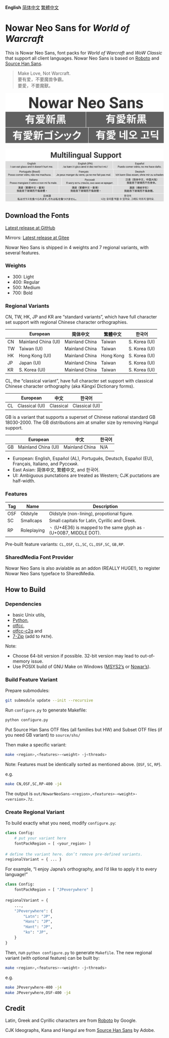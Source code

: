 **English** [简体中文](README-Hans.md) [繁體中文](README-Hant.md)

# Nowar Neo Sans for _World of Warcraft_

This is Nowar Neo Sans, font packs for _World of Warcraft_ and _WoW Classic_ that support all client languages. Nowar Neo Sans is based on [Roboto](https://github.com/google/roboto) and [Source Han Sans](https://github.com/adobe-fonts/source-han-sans).

> Make Love, Not Warcraft.<br>
> 要有爱，不要魔兽争霸。<br>
> 要愛，不要魔獸。

![Nowar Neo Sans](poster/heading.png)

![Multilingual support](poster/multilingual.png)

## Download the Fonts

[Latest release at GitHub](https://github.com/nowar-fonts/Nowar-Neo-Sans/releases)

Mirrors: [Latest release at Gitee](https://gitee.com/nowar-fonts/Nowar-Neo-Sans/releases)

Nowar Neo Sans is shipped in 4 weights and 7 regional variants, with several features.

### Weights

* 300: Light
* 400: Regular
* 500: Medium
* 700: Bold

### Regional Variants

CN, TW, HK, JP and KR are “standard variants”, which have full character set support with regional Chinese character orthographies.

|    | European            | 简体中文       | 繁體中文  | 한국어        |
| -- | ------------------- | -------------- | --------- | ------------- |
| CN | Mainland China (UI) | Mainland China | Taiwan    | S. Korea (UI) |
| TW | Taiwan (UI)         | Mainland China | Taiwan    | S. Korea (UI) |
| HK | Hong Kong (UI)      | Mainland China | Hong Kong | S. Korea (UI) |
| JP | Japan (UI)          | Mainland China | Taiwan    | S. Korea (UI) |
| KR | S. Korea (UI)       | Mainland China | Taiwan    | S. Korea (UI) |

CL, the “classical variant”, have full character set support with classical Chinese character orthography (aka Kāngxī Dictionary forms).

|     | European       | 中文      | 한국어         |
| --- | -------------- | --------- | -------------- |
| CL  | Classical (UI) | Classical | Classical (UI) |

GB is a variant that supports a superset of Chinese national standard GB 18030-2000. The GB distributions aim at smaller size by removing Hangul support.

|    | European            | 中文           | 한국어 |
| -- | ------------------- | -------------- | ------ |
| GB | Mainland China (UI) | Mainland China | N/A    |

* European: English, Español (AL), Português, Deutsch, Español (EU), Français, Italiano, and Русский.
* East Asian: 简体中文, 繁體中文, and 한국어.
* UI: Ambiguous punctations are treated as Western; CJK puctations are half-width.

### Features

| Tag | Name        | Description                                                            |
| --- | ----------- | ---------------------------------------------------------------------- |
| OSF | Oldstyle    | Oldstyle (non-lining), propotional figure.                             |
| SC  | Smallcaps   | Small capitals for Latin, Cyrillic and Greek.                          |
| RP  | Roleplaying | `丶` (U+4E36) is mapped to the same glyph as `·` (U+00B7, MIDDLE DOT). |

Pre-built feature variants: `CL,OSF`, `CL,SC`, `CL,OSF,SC`, `GB,RP`.

### SharedMedia Font Provider

Nowar Neo Sans is also avialable as an addon (REALLY HUGE!), to register Nowar Neo Sans typeface to SharedMedia.

## How to Build

### Dependencies

+ basic Unix utils,
+ [Python](https://www.python.org/),
+ [otfcc](https://github.com/caryll/otfcc),
+ [otfcc-c2q](https://github.com/caryll/otfcc-cubic2quad) and
+ [7-Zip](https://www.7-zip.org/) (add to `PATH`).

Note:
+ Choose 64-bit version if possible. 32-bit version may lead to out-of-memory issue.
+ Use POSIX build of GNU Make on Windows ([MSYS2’s](https://www.msys2.org) or [Nowar’s](https://github.com/nowar-fonts/Toolchain-Windows-Build)).

### Build Feature Variant

Prepare submodules:
```bash
git submodule update --init --recursive
```

Run `configure.py` to generate Makefile:
```bash
python configure.py
```

Put Source Han Sans OTF files (all families but HW) and Subset OTF files (if you need GB variant) to `source/shs/`

Then make a specific variant:
```bash
make <region>,<features>-<weight> -j<threads>
```
Note: Features must be identically sorted as mentioned above. (`OSF`, `SC`, `RP`).

e.g.
```bash
make CN,OSF,SC,RP-400 -j4
```

The output is `out/NowarNeoSans-<region>,<features>-<weight>-<version>.7z`.

### Create Regional Variant

To build exactly what you need, modify `configure.py`:
```python
class Config:
    # put your variant here
    fontPackRegion = [ <your_region> ]

# define the variant here. don’t remove pre-defined variants.
regionalVariant = { ... }
```

For example, “I enjoy Japna’s orthography, and I’d like to apply it to every language!”
```python
class Config:
    fontPackRegion = [ "JPeverywhere" ]

regionalVariant = {
	...,
    "JPeverywhere": {
        "Latn": "JP",
        "Hans": "JP",
        "Hant": "JP",
        "ko": "JP",
    }
}
```

Then, run `python configure.py` to generate `Makefile`. The new regional variant (with optional feature) can be built by:
```bash
make <region>,<features>-<weight> -j<threads>
```
e.g.
```bash
make JPeverywhere-400 -j4
make JPeverywhere,OSF-400 -j4
```

## Credit

Latin, Greek and Cyrillic characters are from [Roboto](https://github.com/google/roboto) by Google.

CJK Ideographs, Kana and Hangul are from [Source Han Sans](https://github.com/adobe-fonts/source-han-sans) by Adobe.
